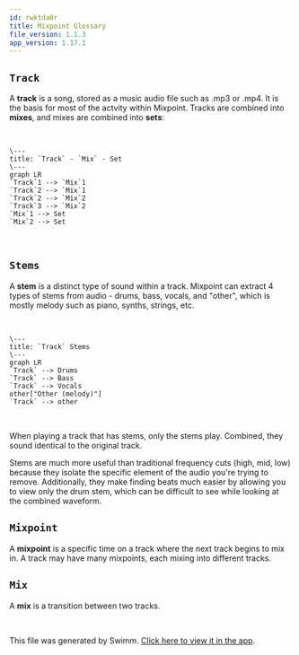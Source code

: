 ```yaml
---
id: rwktda0r
title: Mixpoint Glossary
file_version: 1.1.3
app_version: 1.17.1
---
```


## `Track`<swm-token data-swm-token=":app/api/db/__dbSchema.ts:45:2:2:`type Track = {`"/>

A **track** is a song, stored as a music audio file such as .mp3 or .mp4. It is the basis for most of the actvity within Mixpoint. Tracks are combined into **mixes**, and mixes are combined into **sets**:

<br/>

<!--MERMAID {width:100}-->
```mermaid
\---
title: `Track` - `Mix` - Set
\---
graph LR
`Track`1 --> `Mix`1
`Track`2 --> `Mix`1
`Track`2 --> `Mix`2
`Track`3 --> `Mix`2
`Mix`1 --> Set
`Mix`2 --> Set
```
<!--MCONTENT {content: "\\---<br/>\ntitle: `Track`<swm-token data-swm-token=\":app/api/db/__dbSchema.ts:45:2:2:`type Track = {`\"/> - `Mix`<swm-token data-swm-token=\":app/api/db/__dbSchema.ts:72:2:2:`type Mix = {`\"/> - Set<br/>\n\\---<br/>\ngraph LR<br/>\n`Track`<swm-token data-swm-token=\":app/api/db/__dbSchema.ts:45:2:2:`type Track = {`\"/>1 \\-\\-\\> `Mix`<swm-token data-swm-token=\":app/api/db/__dbSchema.ts:72:2:2:`type Mix = {`\"/>1<br/>\n`Track`<swm-token data-swm-token=\":app/api/db/__dbSchema.ts:45:2:2:`type Track = {`\"/>2 \\-\\-\\> `Mix`<swm-token data-swm-token=\":app/api/db/__dbSchema.ts:72:2:2:`type Mix = {`\"/>1<br/>\n`Track`<swm-token data-swm-token=\":app/api/db/__dbSchema.ts:45:2:2:`type Track = {`\"/>2 \\-\\-\\> `Mix`<swm-token data-swm-token=\":app/api/db/__dbSchema.ts:72:2:2:`type Mix = {`\"/>2<br/>\n`Track`<swm-token data-swm-token=\":app/api/db/__dbSchema.ts:45:2:2:`type Track = {`\"/>3 \\-\\-\\> `Mix`<swm-token data-swm-token=\":app/api/db/__dbSchema.ts:72:2:2:`type Mix = {`\"/>2<br/>\n`Mix`<swm-token data-swm-token=\":app/api/db/__dbSchema.ts:72:2:2:`type Mix = {`\"/>1 \\-\\-\\> Set<br/>\n`Mix`<swm-token data-swm-token=\":app/api/db/__dbSchema.ts:72:2:2:`type Mix = {`\"/>2 \\-\\-\\> Set"} --->

<br/>

## `Stems`<swm-token data-swm-token=":app/api/db/uiState.ts:30:2:2:`type Stems = {`"/>

A **stem** is a distinct type of sound within a track. Mixpoint can extract 4 types of stems from audio - drums, bass, vocals, and "other", which is mostly melody such as piano, synths, strings, etc.

<br/>

<!--MERMAID {width:100}-->
```mermaid
\---
title: `Track` Stems
\---
graph LR
`Track` --> Drums
`Track` --> Bass
`Track` --> Vocals
other["Other (melody)"]
`Track` --> other
```
<!--MCONTENT {content: "\\---<br/>\ntitle: `Track`<swm-token data-swm-token=\":app/api/db/__dbSchema.ts:45:2:2:`type Track = {`\"/> Stems<br/>\n\\---<br/>\ngraph LR<br/>\n`Track`<swm-token data-swm-token=\":app/api/db/__dbSchema.ts:45:2:2:`type Track = {`\"/> \\-\\-\\> Drums<br/>\n`Track`<swm-token data-swm-token=\":app/api/db/__dbSchema.ts:45:2:2:`type Track = {`\"/> \\-\\-\\> Bass<br/>\n`Track`<swm-token data-swm-token=\":app/api/db/__dbSchema.ts:45:2:2:`type Track = {`\"/> \\-\\-\\> Vocals<br/>\nother\\[\"Other (melody)\"\\]<br/>\n`Track`<swm-token data-swm-token=\":app/api/db/__dbSchema.ts:45:2:2:`type Track = {`\"/> \\-\\-\\> other"} --->

<br/>

When playing a track that has stems, only the stems play. Combined, they sound identical to the original track.

Stems are much more useful than traditional frequency cuts (high, mid, low) because they isolate the specific element of the audio you're trying to remove. Additionally, they make finding beats much easier by allowing you to view only the drum stem, which can be difficult to see while looking at the combined waveform.

## `Mixpoint`<swm-token data-swm-token=":app/api/db/__dbSchema.ts:65:2:2:`type Mixpoint = {`"/>

A **mixpoint** is a specific time on a track where the next track begins to mix in. A track may have many mixpoints, each mixing into different tracks.

## `Mix`<swm-token data-swm-token=":app/api/db/__dbSchema.ts:72:2:2:`type Mix = {`"/>

A **mix** is a transition between two tracks.

<br/>

This file was generated by Swimm. [Click here to view it in the app](https://app.swimm.io/repos/Z2l0aHViJTNBJTNBbWl4cG9pbnQlM0ElM0FqZ2VudGVz/docs/rwktda0r).
